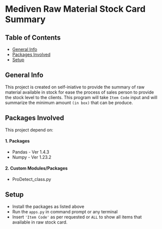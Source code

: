 

# Mediven Raw Material Stock Card Summary


## Table of Contents
* [General Info](#General-Info)
* [Packages Involved](#Packages-Involved)
* [Setup](#Setup)


## General Info

This project is created on self-iniative to provide the summary of raw material available in stock for ease the process of sales person to provide the stock level to the clients. This program will take ```Item Code``` input and will summarize the minimum amount ```(in box)``` that can be produce.


## Packages Involved

This project depend on:

#### 1. Packages

* Pandas - Ver 1.4.3
* Numpy - Ver 1.23.2

#### 2. Custom Modules/Packages

* ProDetect_class.py


## Setup    

* Install the packages as listed above
* Run the ```apps.py``` in command prompt or any terminal
* Insert ```'Item Code'``` as per requested or ```ALL``` to show all items that available in raw stock card.

